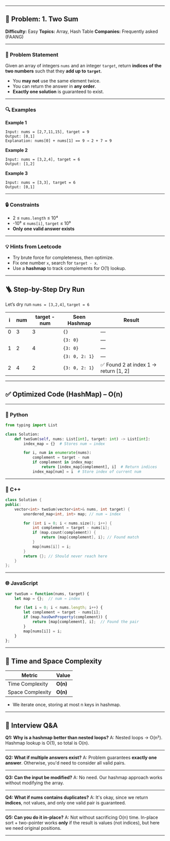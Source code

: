 
---

## 🧾 Problem: 1. Two Sum

**Difficulty:** Easy
**Topics:** Array, Hash Table
**Companies:** Frequently asked (FAANG)

---

### 🧠 Problem Statement

Given an array of integers `nums` and an integer `target`, return **indices of the two numbers** such that they **add up to `target`**.

* You **may not** use the same element twice.
* You can return the answer in **any order**.
* **Exactly one solution** is guaranteed to exist.

---

### 🔍 Examples

**Example 1**

```
Input: nums = [2,7,11,15], target = 9  
Output: [0,1]
Explanation: nums[0] + nums[1] == 9 → 2 + 7 = 9
```

**Example 2**

```
Input: nums = [3,2,4], target = 6  
Output: [1,2]
```

**Example 3**

```
Input: nums = [3,3], target = 6  
Output: [0,1]
```

---

### 🔒 Constraints

* 2 ≤ `nums.length` ≤ 10⁴
* -10⁹ ≤ `nums[i]`, `target` ≤ 10⁹
* **Only one valid answer exists**

---

### 💡 Hints from Leetcode

* Try brute force for completeness, then optimize.
* Fix one number `x`, search for `target - x`.
* Use a **hashmap** to track complements for O(1) lookup.

---

## 🪜 Step-by-Step Dry Run

Let’s dry run `nums = [3,2,4]`, `target = 6`

| i | num | target - num | Seen Hashmap   | Result                                |
| - | --- | ------------ | -------------- | ------------------------------------- |
| 0 | 3   | 3            | `{}`           | —                                     |
|   |     |              | `{3: 0}`       | —                                     |
| 1 | 2   | 4            | `{3: 0}`       | —                                     |
|   |     |              | `{3: 0, 2: 1}` | —                                     |
| 2 | 4   | 2            | `{3: 0, 2: 1}` | ✅ Found 2 at index 1 → return \[1, 2] |

---

## ✅ Optimized Code (HashMap) – O(n)

---

### 🐍 Python

```python
from typing import List

class Solution:
    def twoSum(self, nums: List[int], target: int) -> List[int]:
        index_map = {}  # Stores num → index

        for i, num in enumerate(nums):
            complement = target - num
            if complement in index_map:
                return [index_map[complement], i]  # Return indices
            index_map[num] = i  # Store index of current num
```

---

### 💠 C++

```cpp
class Solution {
public:
    vector<int> twoSum(vector<int>& nums, int target) {
        unordered_map<int, int> map; // num → index

        for (int i = 0; i < nums.size(); i++) {
            int complement = target - nums[i];
            if (map.count(complement)) {
                return {map[complement], i}; // Found match
            }
            map[nums[i]] = i;
        }
        return {}; // Should never reach here
    }
};
```

---

### 🌐 JavaScript

```javascript
var twoSum = function(nums, target) {
    let map = {};  // num → index

    for (let i = 0; i < nums.length; i++) {
        let complement = target - nums[i];
        if (map.hasOwnProperty(complement)) {
            return [map[complement], i];  // Found the pair
        }
        map[nums[i]] = i;
    }
};
```

---

## 🧮 Time and Space Complexity

| Metric           | Value    |
| ---------------- | -------- |
| Time Complexity  | **O(n)** |
| Space Complexity | **O(n)** |

* We iterate once, storing at most n keys in hashmap.

---

## 🎤 Interview Q\&A

**Q1: Why is a hashmap better than nested loops?**
A: Nested loops → O(n²). Hashmap lookup is O(1), so total is O(n).

---

**Q2: What if multiple answers exist?**
A: Problem guarantees **exactly one answer**. Otherwise, you'd need to consider all valid pairs.

---

**Q3: Can the input be modified?**
A: No need. Our hashmap approach works without modifying the array.

---

**Q4: What if nums contains duplicates?**
A: It's okay, since we return **indices**, not values, and only one valid pair is guaranteed.

---

**Q5: Can you do it in-place?**
A: Not without sacrificing O(n) time. In-place sort + two-pointer works **only** if the result is values (not indices), but here we need original positions.

---
